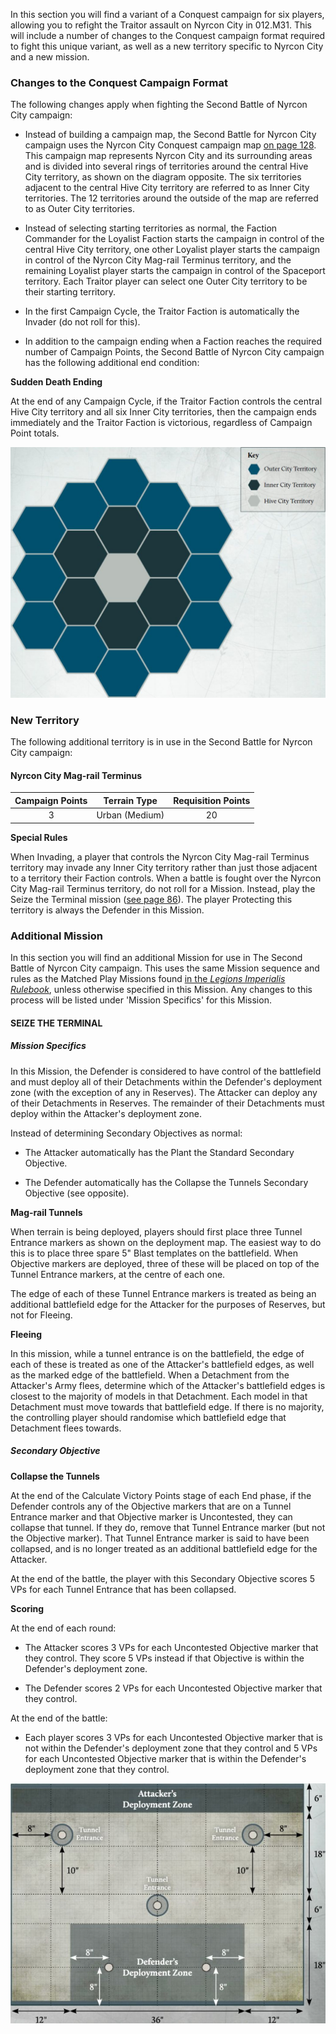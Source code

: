 In this section you will find a variant of a Conquest campaign for six players, allowing you to refight the Traitor assault on Nyrcon City in 012.M31. This will include a number of changes to the Conquest campaign format required to fight this unique variant, as well as a new territory specific to Nyrcon City and a new mission.

### Changes to the Conquest Campaign Format

The following changes apply when fighting the Second Battle of Nyrcon City campaign:

- Instead of building a campaign map, the Second Battle for Nyrcon City campaign uses the Nyrcon City Conquest campaign map [on page 128](../legions_imperialis_campaigns/campaign_map_the_second_battle_for_nyrcon_city.md). This campaign map represents Nyrcon City and its surrounding areas and is divided into several rings of territories around the central Hive City territory, as shown on the diagram opposite. The six territories adjacent to the central Hive City territory are referred to as Inner City territories. The 12 territories around the outside of the map are referred to as Outer City territories.

- Instead of selecting starting territories as normal, the Faction Commander for the Loyalist Faction starts the campaign in control of the central Hive City territory, one other Loyalist player starts the campaign in control of the Nyrcon City Mag-rail Terminus territory, and the remaining Loyalist player starts the campaign in control of the Spaceport territory. Each Traitor player can select one Outer City territory to be their starting territory.

- In the first Campaign Cycle, the Traitor Faction is automatically the Invader (do not roll for this).

- In addition to the campaign ending when a Faction reaches the required number of Campaign Points, the Second Battle of Nyrcon City campaign has the following additional end condition:

**Sudden Death Ending**

At the end of any Campaign Cycle, if the Traitor Faction controls the central Hive City territory and all six Inner City territories, then the campaign ends immediately and the Traitor Faction is victorious, regardless of Campaign Point totals.

![](../media/legions_imperialis_campaigns/nyrcon_city.jpg)


### New Territory

The following additional territory is in use in the Second Battle for Nyrcon City campaign:

#### Nyrcon City Mag-rail Terminus

| Campaign Points | Terrain Type | Requisition Points |
| :-------------: | :-------------:| :----------------: |
| 3 | Urban (Medium) | 20 |

**Special Rules**

When Invading, a player that controls the Nyrcon City Mag-rail Terminus territory may invade any Inner City territory rather than just those adjacent to a territory their Faction controls. When a battle is fought over the Nyrcon City Mag-rail Terminus territory, do not roll for a Mission. Instead, play the Seize the Terminal mission ([see page 86](../legions_imperialis_campaigns/conquest_campaign_the_second_battle_for_nyrcon_city.md#seize-the-terminal)). The player Protecting this territory is always the Defender in this Mission.


### Additional Mission

In this section you will find an additional Mission for use in The Second Battle of Nyrcon City campaign. This uses the same Mission sequence and rules as the Matched Play Missions found [in the *Legions Imperialis Rulebook*](../legions_imperialis_rules/missions.md), unless otherwise specified in this Mission. Any changes to this process will be listed under 'Mission Specifics' for this Mission.

#### SEIZE THE TERMINAL

##### Mission Specifics

In this Mission, the Defender is considered to have control of the battlefield and must deploy all of their Detachments within the Defender's deployment zone (with the exception of any in Reserves). The Attacker can deploy any of their Detachments in Reserves. The remainder of their Detachments must deploy within the Attacker's deployment zone.

Instead of determining Secondary Objectives as normal:

- The Attacker automatically has the Plant the Standard Secondary Objective.

- The Defender automatically has the Collapse the Tunnels Secondary Objective (see opposite).

**Mag-rail Tunnels**

When terrain is being deployed, players should first place three Tunnel Entrance markers as shown on the deployment map. The easiest way to do this is to place three spare 5" Blast templates on the battlefield. When Objective markers are deployed, three of these will be placed on top of the Tunnel Entrance markers, at the centre of each one.

The edge of each of these Tunnel Entrance markers is treated as being an additional battlefield edge for the Attacker for the purposes of Reserves, but not for Fleeing.

**Fleeing**

In this mission, while a tunnel entrance is on the battlefield, the edge of each of these is treated as one of the Attacker's battlefield edges, as well as the marked edge of the battlefield. When a Detachment from the Attacker's Army flees, determine which of the Attacker's battlefield edges is closest to the majority of models in that Detachment. Each model in that Detachment must move towards that battlefield edge. If there is no majority, the controlling player should randomise which battlefield edge that Detachment flees towards.

##### Secondary Objective

**Collapse the Tunnels**

At the end of the Calculate Victory Points stage of each End phase, if the Defender controls any of the Objective markers that are on a Tunnel Entrance marker and that Objective marker is Uncontested, they can collapse that tunnel. If they do, remove that Tunnel Entrance marker (but not the Objective marker). That Tunnel Entrance marker is said to have been collapsed, and is no longer treated as an additional battlefield edge for the Attacker.

At the end of the battle, the player with this Secondary Objective scores 5 VPs for each Tunnel Entrance that has been collapsed.

**Scoring**

At the end of each round:

- The Attacker scores 3 VPs for each Uncontested Objective marker that they control. They score 5 VPs instead if that Objective is within the Defender's deployment zone. 

- The Defender scores 2 VPs for each Uncontested Objective marker that they control.

At the end of the battle:

- Each player scores 3 VPs for each Uncontested Objective marker that is not within the Defender's deployment zone that they control and 5 VPs for each Uncontested Objective marker that is within the Defender's deployment zone that they control.

![](../media/legions_imperialis_campaigns/mission_seize_the_terminal.jpg)